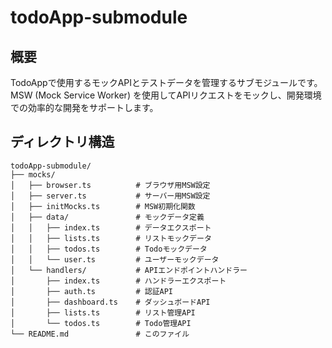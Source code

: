 # todoApp-submodule

## 概要

TodoAppで使用するモックAPIとテストデータを管理するサブモジュールです。MSW (Mock Service Worker) を使用してAPIリクエストをモックし、開発環境での効率的な開発をサポートします。

## ディレクトリ構造

```
todoApp-submodule/
├── mocks/
│   ├── browser.ts          # ブラウザ用MSW設定
│   ├── server.ts           # サーバー用MSW設定
│   ├── initMocks.ts        # MSW初期化関数
│   ├── data/               # モックデータ定義
│   │   ├── index.ts        # データエクスポート
│   │   ├── lists.ts        # リストモックデータ
│   │   ├── todos.ts        # Todoモックデータ
│   │   └── user.ts         # ユーザーモックデータ
│   └── handlers/           # APIエンドポイントハンドラー
│       ├── index.ts        # ハンドラーエクスポート
│       ├── auth.ts         # 認証API
│       ├── dashboard.ts    # ダッシュボードAPI
│       ├── lists.ts        # リスト管理API
│       └── todos.ts        # Todo管理API
└── README.md               # このファイル
```
